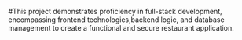 #This project demonstrates proficiency in full-stack development, encompassing frontend technologies,backend logic, and database management to create a functional and secure restaurant application.
